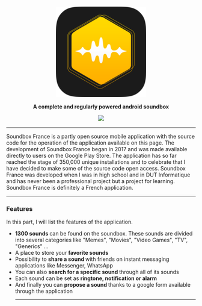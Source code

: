 <p align="center">
  <img src="https://github.com/Gurwan/SoundboxFrance/blob/main/app/src/main/ic_launcher-playstore.png" width="240" style="max-width:100%;">
</p>
<p align="center">
  <strong>A complete and regularly powered android soundbox</strong>
</p>

<p align="center">
  <a href="https://play.google.com/store/apps/details?id=automation.test.soundboxfrance" alt="Download the app"><img src="https://lh3.googleusercontent.com/cjsqrWQKJQp9RFO7-hJ9AfpKzbUb_Y84vXfjlP0iRHBvladwAfXih984olktDhPnFqyZ0nu9A5jvFwOEQPXzv7hr3ce3QVsLN8kQ2Ao=s0"></a>
</p>

<hr> </hr>

<p> Soundbox France is a partly open source mobile application with the source code for the operation of the application available on this page. The development of Soundbox France began in 2017 and was made available directly to users on the Google Play Store. The application has so far reached the stage of 350,000 unique installations and to celebrate that I have decided to make some of the source code open access. Soundbox France was developed when I was in high school and in DUT Informatique and has never been a professional project but a project for learning. Soundbox France is definitely a French application. </p>

<hr> </hr>

<h3> Features </h3>

<p> In this part, I will list the features of the application.</p>

<ul>
  <li>
    <strong> 1300 sounds </strong> can be found on the soundbox. These sounds are divided into several categories like "Memes", "Movies", "Video Games", "TV", "Generics" ...
  </li>
  
  <li> 
    A place to store your <strong> favorite sounds </strong>
  </li>
  
  <li>
    Possibility to <strong> share a sound </strong> with friends on instant messaging applications like Messenger, WhatsApp
  </li>
  
  <li>
    You can also <strong> search for a specific sound </strong> through all of its sounds
  </li>
  
  <li>
    Each sound can be set as <strong> ringtone, notification or alarm </strong>
  </li>
  
  <li>
    And finally you can <strong> propose a sound </strong> thanks to a google form available through the application
  </li>
  
  <hr> </hr>
</ul>
